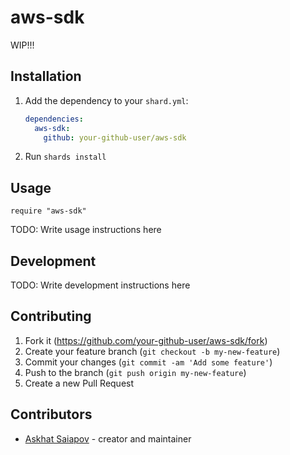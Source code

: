 # aws-sdk

WIP!!!

## Installation

1. Add the dependency to your `shard.yml`:

   ```yaml
   dependencies:
     aws-sdk:
       github: your-github-user/aws-sdk
   ```

2. Run `shards install`

## Usage

```crystal
require "aws-sdk"
```

TODO: Write usage instructions here

## Development

TODO: Write development instructions here

## Contributing

1. Fork it (<https://github.com/your-github-user/aws-sdk/fork>)
2. Create your feature branch (`git checkout -b my-new-feature`)
3. Commit your changes (`git commit -am 'Add some feature'`)
4. Push to the branch (`git push origin my-new-feature`)
5. Create a new Pull Request

## Contributors

- [Askhat Saiapov](https://github.com/your-github-user) - creator and maintainer
